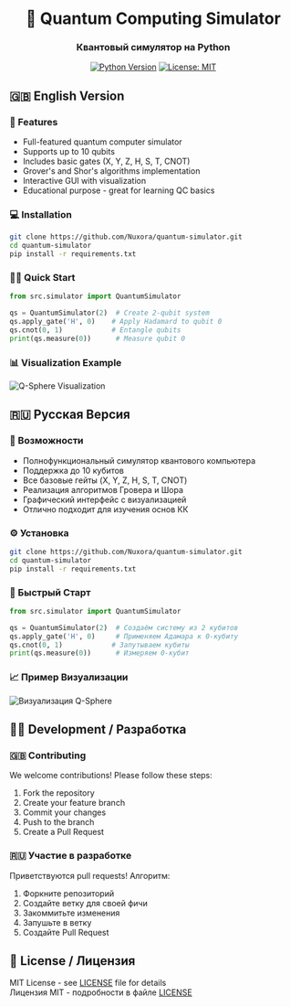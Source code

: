 <div align="center">
  <h1>🌌 Quantum Computing Simulator</h1>
  <h3>Квантовый симулятор на Python</h3>
  
  [![Python Version](https://img.shields.io/badge/python-3.8+-blue.svg)]()
  [![License: MIT](https://img.shields.io/badge/License-MIT-yellow.svg)]()
</div>

## 🇬🇧 English Version

### 🚀 Features
- Full-featured quantum computer simulator
- Supports up to 10 qubits
- Includes basic gates (X, Y, Z, H, S, T, CNOT)
- Grover's and Shor's algorithms implementation
- Interactive GUI with visualization
- Educational purpose - great for learning QC basics

### 💻 Installation
```bash
git clone https://github.com/Nuxora/quantum-simulator.git
cd quantum-simulator
pip install -r requirements.txt
```

### 🏃‍♂️ Quick Start
```python
from src.simulator import QuantumSimulator

qs = QuantumSimulator(2)  # Create 2-qubit system
qs.apply_gate('H', 0)    # Apply Hadamard to qubit 0
qs.cnot(0, 1)            # Entangle qubits
print(qs.measure(0))      # Measure qubit 0
```

### 📊 Visualization Example
![Q-Sphere Visualization](https://github.com/Nuxoraa/Quantum-Simulator-Repository-Setup-English-/blob/main/qsphere.png)

## 🇷🇺 Русская Версия

### 🌟 Возможности
- Полнофункциональный симулятор квантового компьютера
- Поддержка до 10 кубитов
- Все базовые гейты (X, Y, Z, H, S, T, CNOT)
- Реализация алгоритмов Гровера и Шора
- Графический интерфейс с визуализацией
- Отлично подходит для изучения основ КК

### ⚙️ Установка
```bash
git clone https://github.com/Nuxora/quantum-simulator.git
cd quantum-simulator
pip install -r requirements.txt
```

### 🏁 Быстрый Старт
```python
from src.simulator import QuantumSimulator

qs = QuantumSimulator(2)  # Создаём систему из 2 кубитов
qs.apply_gate('H', 0)     # Применяем Адамара к 0-кубиту
qs.cnot(0, 1)            # Запутываем кубиты
print(qs.measure(0))      # Измеряем 0-кубит
```

### 📈 Пример Визуализации
![Визуализация Q-Sphere](https://github.com/Nuxoraa/Quantum-Simulator-Repository-Setup-English-/blob/main/qsphere.png)

## 👨‍💻 Development / Разработка

### 🇬🇧 Contributing
We welcome contributions! Please follow these steps:
1. Fork the repository
2. Create your feature branch
3. Commit your changes
4. Push to the branch
5. Create a Pull Request

### 🇷🇺 Участие в разработке
Приветствуются pull requests! Алгоритм:
1. Форкните репозиторий
2. Создайте ветку для своей фичи
3. Закоммитьте изменения
4. Запушьте в ветку
5. Создайте Pull Request

## 📜 License / Лицензия
MIT License - see [LICENSE](LICENSE) file for details  
Лицензия MIT - подробности в файле [LICENSE](LICENSE)
